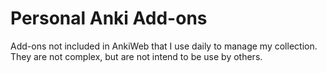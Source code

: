 # Personal Anki Add-ons

Add-ons not included in AnkiWeb that I use daily to manage my collection. They are not complex, but are not intend to be use by others.
